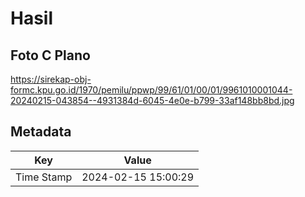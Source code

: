 # Hasil

## Foto C Plano

https://sirekap-obj-formc.kpu.go.id/1970/pemilu/ppwp/99/61/01/00/01/9961010001044-20240215-043854--4931384d-6045-4e0e-b799-33af148bb8bd.jpg


## Metadata

| Key        | Value               |
| ---------- | ------------------- |
| Time Stamp | 2024-02-15 15:00:29 |



